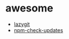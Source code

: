 # awesome

- [lazygit](https://github.com/jesseduffield/lazygit)
- [npm-check-updates](https://github.com/raineorshine/npm-check-updates)
